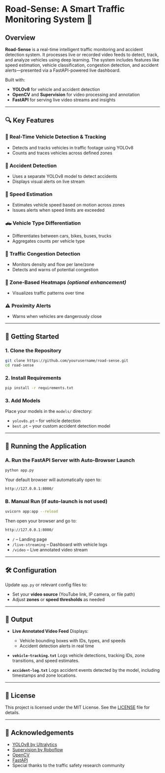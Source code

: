 
# Road-Sense: A Smart Traffic Monitoring System 🚦

## Overview

**Road-Sense** is a real-time intelligent traffic monitoring and accident detection system. It processes live or recorded video feeds to detect, track, and analyze vehicles using deep learning. The system includes features like speed estimation, vehicle classification, congestion detection, and accident alerts—presented via a FastAPI-powered live dashboard.

Built with:

* **YOLOv8** for vehicle and accident detection
* **OpenCV** and **Supervision** for video processing and annotation
* **FastAPI** for serving live video streams and insights

---

## 🔍 Key Features

### 🚗 Real-Time Vehicle Detection & Tracking

* Detects and tracks vehicles in traffic footage using YOLOv8
* Counts and traces vehicles across defined zones

### 🛑 Accident Detection

* Uses a separate YOLOv8 model to detect accidents
* Displays visual alerts on live stream

### 📏 Speed Estimation

* Estimates vehicle speed based on motion across zones
* Issues alerts when speed limits are exceeded

### 🛻 Vehicle Type Differentiation

* Differentiates between cars, bikes, buses, trucks
* Aggregates counts per vehicle type

### 🚥 Traffic Congestion Detection

* Monitors density and flow per lane/zone
* Detects and warns of potential congestion

### 🧊 Zone-Based Heatmaps *(optional enhancement)*

* Visualizes traffic patterns over time

### ⚠️ Proximity Alerts

* Warns when vehicles are dangerously close

---

## 🚀 Getting Started

### 1. Clone the Repository

```bash
git clone https://github.com/yourusername/road-sense.git
cd road-sense
```

### 2. Install Requirements

```bash
pip install -r requirements.txt
```

### 3. Add Models

Place your models in the `models/` directory:

* `yolov8s.pt` – for vehicle detection
* `best.pt` – your custom accident detection model

---

## 🧪 Running the Application

### A. Run the FastAPI Server with Auto-Browser Launch
```bash
python app.py
```
Your default browser will automatically open to:
```bash
http://127.0.0.1:8000/
```
### B. Manual Run (if auto-launch is not used)
```bash
uvicorn app:app --reload
```
Then open your browser and go to:
``` bash
http://127.0.0.1:8000/
```

* `/` – Landing page
* `/live-streaming` – Dashboard with vehicle logs
* `/video` – Live annotated video stream

---

## 🛠 Configuration

Update `app.py` or relevant config files to:

* Set your **video source** (YouTube link, IP camera, or file path)
* Adjust **zones** or **speed thresholds** as needed

---

## 🧾 Output

* **Live Annotated Video Feed**
  Displays:

  * Vehicle bounding boxes with IDs, types, and speeds
  * Accident detection alerts in real time

* **`vehicle-tracking.txt`**
  Logs vehicle detections, tracking IDs, zone transitions, and speed estimates.

* **`accident-log.txt`**
  Logs accident events detected by the model, including timestamps and zone locations.

---


## 📄 License

This project is licensed under the MIT License. See the [LICENSE](LICENSE) file for details.

---

## 🙏 Acknowledgements

* [YOLOv8 by Ultralytics](https://github.com/ultralytics/ultralytics)
* [Supervision by Roboflow](https://github.com/roboflow/supervision)
* [OpenCV](https://opencv.org/)
* [FastAPI](https://fastapi.tiangolo.com/)
* Special thanks to the traffic safety research community


